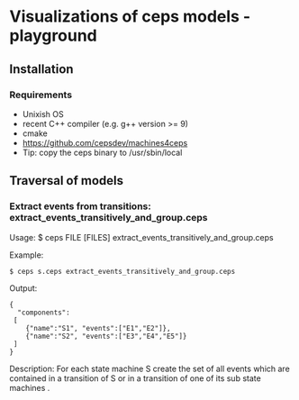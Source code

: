 # Visualizations of ceps models - playground

## Installation
### Requirements
- Unixish OS
- recent C++ compiler (e.g. g++ version >= 9)
- cmake
- https://github.com/cepsdev/machines4ceps
- Tip: copy the ceps binary to /usr/sbin/local

## Traversal of models 
### Extract events from transitions: extract_events_transitively_and_group.ceps

Usage: $ ceps FILE [FILES] extract_events_transitively_and_group.ceps

Example: 

```
$ ceps s.ceps extract_events_transitively_and_group.ceps
```

Output:
```
{
  "components":
 [
    {"name":"S1", "events":["E1","E2"]},
    {"name":"S2", "events":["E3","E4","E5"]}
 ]
}
```

Description: For each state machine S create the set of all events which are contained in a transition of S or in a transition of one of its sub state machines .  